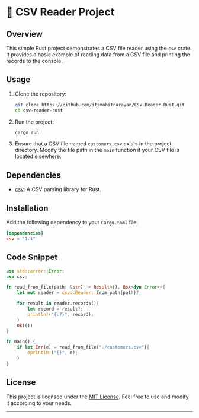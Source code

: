 # 📁 CSV Reader Project

## Overview
This simple Rust project demonstrates a CSV file reader using the `csv` crate. It provides a basic example of reading data from a CSV file and printing the records to the console.

## Usage
1. Clone the repository:
   ```bash
   git clone https://github.com/itsmohitnarayan/CSV-Reader-Rust.git
   cd csv-reader-rust
   ```

2. Run the project:
   ```bash
   cargo run
   ```

3. Ensure that a CSV file named `customers.csv` exists in the project directory. Modify the file path in the `main` function if your CSV file is located elsewhere.

## Dependencies
- [csv](https://crates.io/crates/csv): A CSV parsing library for Rust.

## Installation
Add the following dependency to your `Cargo.toml` file:
```toml
[dependencies]
csv = "1.1"
```

## Code Snippet
```rust
use std::error::Error;
use csv;

fn read_from_file(path: &str) -> Result<(), Box<dyn Error>>{
    let mut reader = csv::Reader::from_path(path)?;

    for result in reader.records(){
        let record = result?;
        println!("{:?}", record);
    }
    Ok(())
}

fn main() {
    if let Err(e) = read_from_file("./customers.csv"){
        eprintln!("{}", e);
    }
}
```

## License
This project is licensed under the [MIT License](LICENSE). Feel free to use and modify it according to your needs.

------------------------------------------------------------------------------------------------------------------------------------------------------------------------------------------------------------------
